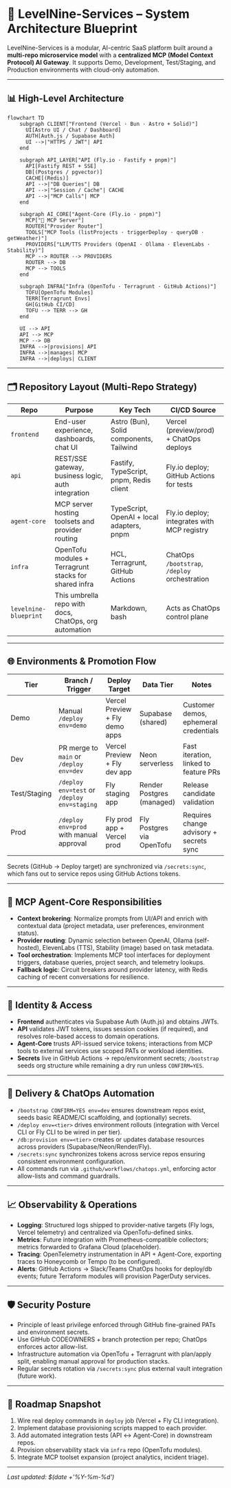# 🧩 LevelNine-Services – System Architecture Blueprint

LevelNine-Services is a modular, AI-centric SaaS platform built around a **multi-repo microservice model** with a **centralized MCP (Model Context Protocol) AI Gateway**. It supports Demo, Development, Test/Staging, and Production environments with cloud-only automation.

---

## 📊 High-Level Architecture

```mermaid
flowchart TD
    subgraph CLIENT["Frontend (Vercel · Bun · Astro + Solid)"]
      UI[Astro UI / Chat / Dashboard]
      AUTH[Auth.js / Supabase Auth]
      UI -->|"HTTPS / JWT"| API
    end

    subgraph API_LAYER["API (Fly.io · Fastify + pnpm)"]
      API[Fastify REST + SSE]
      DB[(Postgres / pgvector)]
      CACHE[(Redis)]
      API -->|"DB Queries"| DB
      API -->|"Session / Cache"| CACHE
      API -->|"MCP Calls"| MCP
    end

    subgraph AI_CORE["Agent-Core (Fly.io · pnpm)"]
      MCP["🧠 MCP Server"]
      ROUTER["Provider Router"]
      TOOLS["MCP Tools (listProjects · triggerDeploy · queryDB · getWeather)"]
      PROVIDERS["LLM/TTS Providers (OpenAI · Ollama · ElevenLabs · Stability)"]
      MCP --> ROUTER --> PROVIDERS
      ROUTER --> DB
      MCP --> TOOLS
    end

    subgraph INFRA["Infra (OpenTofu · Terragrunt · GitHub Actions)"]
      TOFU[OpenTofu Modules]
      TERR[Terragrunt Envs]
      GH[GitHub CI/CD]
      TOFU --> TERR --> GH
    end

    UI --> API
    API --> MCP
    MCP --> DB
    INFRA -->|provisions| API
    INFRA -->|manages| MCP
    INFRA -->|deploys| CLIENT
```

---

## 🗂️ Repository Layout (Multi-Repo Strategy)

| Repo | Purpose | Key Tech | CI/CD Source |
| ---- | ------- | -------- | ------------- |
| `frontend` | End-user experience, dashboards, chat UI | Astro (Bun), Solid components, Tailwind | Vercel (preview/prod) + ChatOps deploys |
| `api` | REST/SSE gateway, business logic, auth integration | Fastify, TypeScript, pnpm, Redis client | Fly.io deploy; GitHub Actions for tests |
| `agent-core` | MCP server hosting toolsets and provider routing | TypeScript, OpenAI + local adapters, pnpm | Fly.io deploy; integrates with MCP registry |
| `infra` | OpenTofu modules + Terragrunt stacks for shared infra | HCL, Terragrunt, GitHub Actions | ChatOps `/bootstrap`, `/deploy` orchestration |
| `levelnine-blueprint` | This umbrella repo with docs, ChatOps, org automation | Markdown, bash | Acts as ChatOps control plane |

---

## 🌐 Environments & Promotion Flow

| Tier | Branch / Trigger | Deploy Target | Data Tier | Notes |
| ---- | ---------------- | ------------- | --------- | ----- |
| Demo | Manual `/deploy env=demo` | Vercel Preview + Fly demo apps | Supabase (shared) | Customer demos, ephemeral credentials |
| Dev  | PR merge to `main` or `/deploy env=dev` | Vercel Preview + Fly dev app | Neon serverless | Fast iteration, linked to feature PRs |
| Test/Staging | `/deploy env=test` or `/deploy env=staging` | Fly staging app | Render Postgres (managed) | Release candidate validation |
| Prod | `/deploy env=prod` with manual approval | Fly prod app + Vercel prod | Fly Postgres via OpenTofu | Requires change advisory + secrets sync |

Secrets (GitHub → Deploy target) are synchronized via `/secrets:sync`, which fans out to service repos using GitHub Actions tokens.

---

## 🤖 MCP Agent-Core Responsibilities

- **Context brokering**: Normalize prompts from UI/API and enrich with contextual data (project metadata, user preferences, environment status).
- **Provider routing**: Dynamic selection between OpenAI, Ollama (self-hosted), ElevenLabs (TTS), Stability (image) based on task metadata.
- **Tool orchestration**: Implements MCP tool interfaces for deployment triggers, database queries, project search, and telemetry lookups.
- **Fallback logic**: Circuit breakers around provider latency, with Redis caching of recent conversations for resilience.

---

## 🔐 Identity & Access

- **Frontend** authenticates via Supabase Auth (Auth.js) and obtains JWTs.
- **API** validates JWT tokens, issues session cookies (if required), and resolves role-based access to domain operations.
- **Agent-Core** trusts API-issued service tokens; interactions from MCP tools to external services use scoped PATs or workload identities.
- **Secrets** live in GitHub Actions → repo/environment secrets; `/bootstrap` seeds org structure while remaining a dry run unless `CONFIRM=YES`.

---

## 🚀 Delivery & ChatOps Automation

- `/bootstrap CONFIRM=YES env=dev` ensures downstream repos exist, seeds basic README/CI scaffolding, and (optionally) secrets.
- `/deploy env=<tier>` drives environment rollouts (integration with Vercel CLI or Fly CLI to be wired in per tier).
- `/db:provision env=<tier>` creates or updates database resources across providers (Supabase/Neon/Render/Fly).
- `/secrets:sync` synchronizes tokens across service repos ensuring consistent environment configuration.
- All commands run via `.github/workflows/chatops.yml`, enforcing actor allow-lists and command guardrails.

---

## 📈 Observability & Operations

- **Logging**: Structured logs shipped to provider-native targets (Fly logs, Vercel telemetry) and centralized via OpenTofu-defined sinks.
- **Metrics**: Future integration with Prometheus-compatible collectors; metrics forwarded to Grafana Cloud (placeholder).
- **Tracing**: OpenTelemetry instrumentation in API + Agent-Core, exporting traces to Honeycomb or Tempo (to be configured).
- **Alerts**: GitHub Actions → Slack/Teams ChatOps hooks for deploy/db events; future Terraform modules will provision PagerDuty services.

---

## 🛡️ Security Posture

- Principle of least privilege enforced through GitHub fine-grained PATs and environment secrets.
- Use GitHub CODEOWNERS + branch protection per repo; ChatOps enforces actor allow-list.
- Infrastructure automation via OpenTofu + Terragrunt with plan/apply split, enabling manual approval for production stacks.
- Regular secrets rotation via `/secrets:sync` plus external vault integration (future work).

---

## 📅 Roadmap Snapshot

1. Wire real deploy commands in `deploy` job (Vercel + Fly CLI integration).
2. Implement database provisioning scripts mapped to each provider.
3. Add automated integration tests (API ↔ Agent-Core) in downstream repos.
4. Provision observability stack via `infra` repo (OpenTofu modules).
5. Integrate MCP toolset expansion (project analytics, incident triage).

---

_Last updated: $(date +'%Y-%m-%d')_
